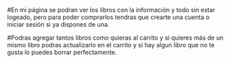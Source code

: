 #En mi página se podran ver los libros con la información y todo sin estar logeado, pero para poder comprarlos tendras que crearte una cuenta o iniciar sesión si ya dispones de una.

#Podras agregar tantos libros como quieras al carrito y si quieres más de un mismo libro podras actualizarlo en el carrito y si hay algun libro que no te gusta lo puedes borrar perfectamente.
